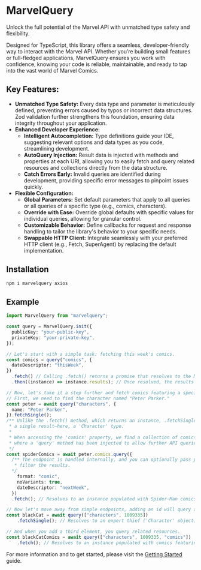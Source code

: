# MarvelQuery

Unlock the full potential of the Marvel API with unmatched type safety and flexibility.

Designed for TypeScript, this library offers a seamless, developer-friendly way to interact with the Marvel API. Whether you’re building small features or full-fledged applications, MarvelQuery ensures you work with confidence, knowing your code is reliable, maintainable, and ready to tap into the vast world of Marvel Comics.

## **Key Features:**

- **Unmatched Type Safety:** Every data type and parameter is meticulously defined, preventing errors caused by typos or incorrect data structures. Zod validation further strengthens this foundation, ensuring data integrity throughout your application.
- **Enhanced Developer Experience:**
  - **Intelligent Autocompletion:** Type definitions guide your IDE, suggesting relevant options and data types as you code, streamlining development.
  - **AutoQuery Injection:**  Result data is injected with methods and properties at each URI, allowing you to easily fetch and query related resources and collections directly from the data structure.
  - **Catch Errors Early:** Invalid queries are identified during development, providing specific error messages to pinpoint issues quickly.
- **Flexible Configuration:**
  - **Global Parameters:** Set default parameters that apply to all queries or all queries of a specific type (e.g., comics, characters).
  - **Override with Ease:** Override global defaults with specific values for individual queries, allowing for granular control.
  - **Customizable Behavior:** Define callbacks for request and response handling to tailor the library's behavior to your specific needs.
  - **Swappable HTTP Client:** Integrate seamlessly with your preferred HTTP client (e.g., Fetch, SuperAgent) by replacing the default implementation.

## Installation

```bash npm2yarn
npm i marvelquery axios
```

## Example

```ts
import MarvelQuery from "marvelquery";

const query = MarvelQuery.init({
  publicKey: "your-public-key",
  privateKey: "your-private-key",
});

// Let's start with a simple task: fetching this week's comics.
const comics = query("comics", {
  dateDescriptor: "thisWeek",
})
  .fetch() // Calling .fetch() returns a promise that resolves to the MarvelQuery instance.
  .then((instance) => instance.results); // Once resolved, the results property becomes populated.

// Now, let's take it a step further and fetch comics featuring a specific character.
// First, we need to find the character named "Peter Parker."
const peter = await query("characters", {
  name: "Peter Parker",
}).fetchSingle();
/** Unlike the .fetch() method, which returns an instance, .fetchSingle() gives us
 * a single result—here, a 'Character' type.
 * 
 * When accessing the 'comics' property, we find a collection of comics featuring Peter,
 * where a 'query' method has been injected to allow further API queries.
 */
const spiderComics = await peter.comics.query({
  /** The endpoint is handled internally, and you can optionally pass parameters to 
   * filter the results.
  */
    format: "comic",
    noVariants: true,
    dateDescriptor: "nextWeek",
  })
  .fetch(); // Resolves to an instance populated with Spider-Man comics

// Now let's move away from simple endpoints, adding an id will query a resource
const blackCat = await query(["characters", 1009335])
	.fetchSingle(); // Resolves to an expert thief ('Character' object)

// And when you add a third element, you query related resources.
const blackCatComics = await query(["characters", 1009335, "comics"])
	.fetch(); // Resolves to an instance populated with comics featuring Felicia Hardy.

```

For more information and to get started, please visit the [Getting Started](docs/getting-started.md) guide.
